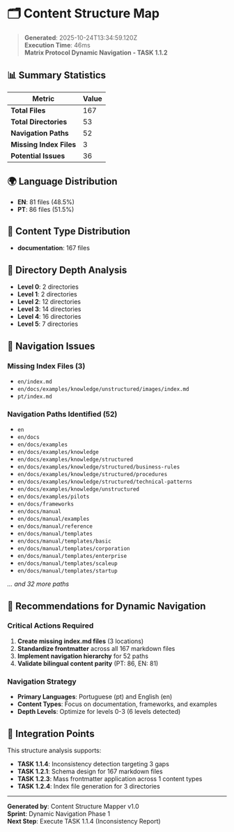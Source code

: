# 🗂️ Content Structure Map

> **Generated**: 2025-10-24T13:34:59.120Z  
> **Execution Time**: 46ms  
> **Matrix Protocol Dynamic Navigation - TASK 1.1.2**

## 📊 **Summary Statistics**

| Metric | Value |
|--------|-------|
| **Total Files** | 167 |
| **Total Directories** | 53 |
| **Navigation Paths** | 52 |
| **Missing Index Files** | 3 |
| **Potential Issues** | 36 |

## 🌍 **Language Distribution**

- **EN**: 81 files (48.5%)
- **PT**: 86 files (51.5%)

## 📁 **Content Type Distribution**

- **documentation**: 167 files

## 📏 **Directory Depth Analysis**

- **Level 0**: 2 directories
- **Level 1**: 2 directories
- **Level 2**: 12 directories
- **Level 3**: 14 directories
- **Level 4**: 16 directories
- **Level 5**: 7 directories

## 🚨 **Navigation Issues**

### Missing Index Files (3)
- `en/index.md`
- `en/docs/examples/knowledge/unstructured/images/index.md`
- `pt/index.md`

### Navigation Paths Identified (52)
- `en`
- `en/docs`
- `en/docs/examples`
- `en/docs/examples/knowledge`
- `en/docs/examples/knowledge/structured`
- `en/docs/examples/knowledge/structured/business-rules`
- `en/docs/examples/knowledge/structured/procedures`
- `en/docs/examples/knowledge/structured/technical-patterns`
- `en/docs/examples/knowledge/unstructured`
- `en/docs/examples/pilots`
- `en/docs/frameworks`
- `en/docs/manual`
- `en/docs/manual/examples`
- `en/docs/manual/reference`
- `en/docs/manual/templates`
- `en/docs/manual/templates/basic`
- `en/docs/manual/templates/corporation`
- `en/docs/manual/templates/enterprise`
- `en/docs/manual/templates/scaleup`
- `en/docs/manual/templates/startup`


_... and 32 more paths_

## 🎯 **Recommendations for Dynamic Navigation**

### Critical Actions Required
1. **Create missing index.md files** (3 locations)
2. **Standardize frontmatter** across all 167 markdown files
3. **Implement navigation hierarchy** for 52 paths
4. **Validate bilingual content parity** (PT: 86, EN: 81)

### Navigation Strategy
- **Primary Languages**: Portuguese (pt) and English (en)
- **Content Types**: Focus on documentation, frameworks, and examples
- **Depth Levels**: Optimize for levels 0-3 (6 levels detected)

## 🔗 **Integration Points**

This structure analysis supports:
- **TASK 1.1.4**: Inconsistency detection targeting 3 gaps
- **TASK 1.2.1**: Schema design for 167 markdown files
- **TASK 1.2.3**: Mass frontmatter application across 1 content types
- **TASK 1.2.4**: Index file generation for 3 directories

---

**Generated by**: Content Structure Mapper v1.0  
**Sprint**: Dynamic Navigation Phase 1  
**Next Step**: Execute TASK 1.1.4 (Inconsistency Report)
